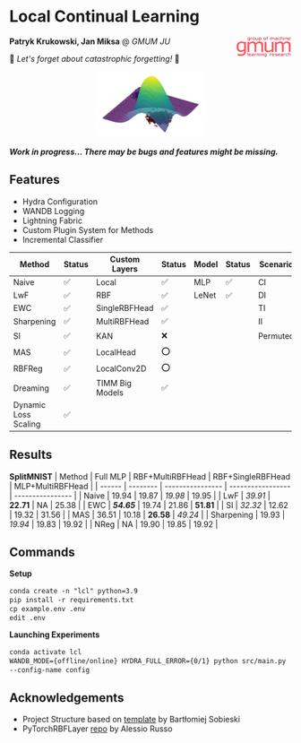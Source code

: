 # Local Continual Learning
<p align="right"><img style="float: right;" src="gmum.png" alt="logo" width="100"/></p>

**Patryk Krukowski, Jan Miksa** @ *GMUM JU*

🚀 *Let's forget about catastrophic forgetting!* 🚀

<p align="center"><img src="rbf.png" alt="rbf" width="200"/></p>

***Work in progress... There may be bugs and features might be missing.***

## Features
- Hydra Configuration
- WANDB Logging
- Lightning Fabric
- Custom Plugin System for Methods
- Incremental Classifier

| Method | Status | Custom Layers | Status | Model | Status | Scenario | Status | Dataset | Status |
| ------ | -- | ------ | -- | ------ | -- | ------ | -- | ------ | -- |
| Naive | ✅ | Local | ✅ | MLP | ✅ | CI | ✅ | MNIST | ✅ |
| LwF | ✅ | RBF | ✅ | LeNet | ✅ | DI | ✅ | ImageNet | ✅ |
| EWC | ✅ | SingleRBFHead | ✅ | | | TI | ✅ | CIFAR100 | ✅ |
| Sharpening | ✅ | MultiRBFHead | ✅ | | | II | ✅ | TinyImageNet | ✅ |
| SI | ✅ | KAN | ❌ | | | Permuted | ⭕️ |
| MAS | ✅ | LocalHead | ⭕️ |
| RBFReg | ✅ | LocalConv2D | ⭕️ |
| Dreaming | ✅ | TIMM Big Models | ✅ |
| Dynamic Loss Scaling | ✅ |

## Results
**SplitMNIST**
| Method | Full MLP | RBF+MultiRBFHead | RBF+SingleRBFHead | MLP+MultiRBFHead |
| ------ | -------- | ---------------- | ----------------- | ---------------- |
| Naive | 19.94 | 19.87 | *19.98* | 19.95 |
| LwF | *39.91* | **22.71** | NA | 25.38 |
| EWC | ***54.65*** | 19.74 | 21.86 | **51.81** |
| SI | *32.32* | 12.62 | 19.32 | 31.56 |
| MAS | 36.51 | 10.18 | **26.58** | *49.24* |
| Sharpening | 19.93 | *19.94* | 19.83 | 19.92 |
| NReg | NA | 19.90 | 19.85 | 19.92 |

## Commands
**Setup**
```
conda create -n "lcl" python=3.9
pip install -r requirements.txt
cp example.env .env
edit .env
```

**Launching Experiments**
```
conda activate lcl
WANDB_MODE={offline/online} HYDRA_FULL_ERROR={0/1} python src/main.py --config-name config 
```

## Acknowledgements
- Project Structure based on [template](https://github.com/sobieskibj/templates/tree/master) by Bartłomiej Sobieski
- PyTorchRBFLayer [repo](https://github.com/rssalessio/PytorchRBFLayer) by Alessio Russo
